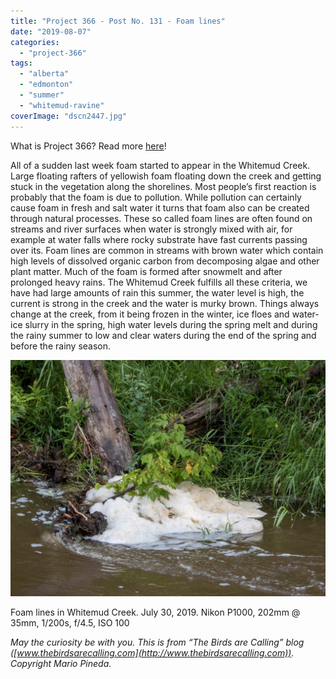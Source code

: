 ```yaml
---
title: "Project 366 - Post No. 131 - Foam lines"
date: "2019-08-07"
categories: 
  - "project-366"
tags: 
  - "alberta"
  - "edmonton"
  - "summer"
  - "whitemud-ravine"
coverImage: "dscn2447.jpg"
---
```


What is Project 366? Read more [here](https://thebirdsarecalling.com/2019/03/29/project-366/)!

All of a sudden last week foam started to appear in the Whitemud Creek. Large floating rafters of yellowish foam floating down the creek and getting stuck in the vegetation along the shorelines. Most people’s first reaction is probably that the foam is due to pollution. While pollution can certainly cause foam in fresh and salt water it turns that foam also can be created through natural processes. These so called foam lines are often found on streams and river surfaces when water is strongly mixed with air, for example at water falls where rocky substrate have fast currents passing over its. Foam lines are common in streams with brown water which contain high levels of dissolved organic carbon from decomposing algae and other plant matter. Much of the foam is formed after snowmelt and after prolonged heavy rains. The Whitemud Creek fulfills all these criteria, we have had large amounts of rain this summer, the water level is high, the current is strong in the creek and the water is murky brown. Things always change at the creek, from it being frozen in the winter, ice floes and water-ice slurry in the spring, high water levels during the spring melt and during the rainy summer to low and clear waters during the end of the spring and before the rainy season.

![](images/dscn2447.jpg)

Foam lines in Whitemud Creek. July 30, 2019. Nikon P1000, 202mm @ 35mm, 1/200s, f/4.5, ISO 100

_May the curiosity be with you. This is from “The Birds are Calling” blog ([www.thebirdsarecalling.com](http://www.thebirdsarecalling.com)). Copyright Mario Pineda._
